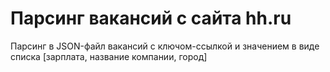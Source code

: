 # Парсинг вакансий с сайта hh.ru
Парсинг в JSON-файл вакансий с ключом-ссылкой и значением в виде списка [зарплата, название компании, город]
